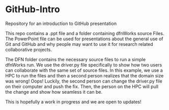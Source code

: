 # GitHub-Intro
Repository for an introduction to GitHub presentation

This repo contains a .ppt file and a folder containing dfnWorks source Files. The PowerPoint file can be used for presentations about the general use of Git and GitHub and why people may want to use it for research related collaborative projects. 

The DFN folder contains the necessary source files to run a simple dfnWorks run. We use the driver.py file specifically to show how two users can collaborate with the same set of source files. In this example, we use a HPC to run the files and then a second person realizes that the domain size was wrong! Oops! Luckily, the second person can change the driver.py file on their computer and push the fix. Then, the person on the HPC will pull the change and show how seamless it can be.

This is hopefully a work in progress and we are open to updates!
